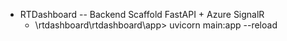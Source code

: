 - RTDashboard
-- Backend Scaffold FastAPI + Azure SignalR
  -  \rtdashboard\rtdashboard\app> uvicorn main:app --reload
